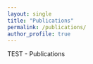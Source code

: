 ```yaml
---
layout: single
title: "Publications"
permalink: /publications/
author_profile: true
---
```


TEST - Publications



